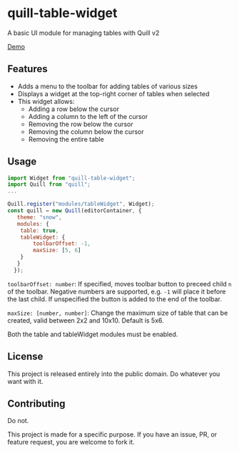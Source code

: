 # quill-table-widget

A basic UI module for managing tables with Quill v2

[Demo](https://amyasmith.github.io/quill-table-widget/)

## Features

- Adds a menu to the toolbar for adding tables of various sizes
- Displays a widget at the top-right corner of tables when selected
- This widget allows:
  - Adding a row below the cursor
  - Adding a column to the left of the cursor
  - Removing the row below the cursor
  - Removing the column below the cursor
  - Removing the entire table

## Usage

```js
import Widget from "quill-table-widget";
import Quill from "quill";
...

Quill.register("modules/tableWidget", Widget);
const quill = new Quill(editorContainer, {
   theme: "snow",
   modules: {
	table: true,
	tableWidget: {
		toolbarOffset: -1,
		maxSize: [5, 6]
	}
   }
  });
```

`toolbarOffset: number`: If specified, moves toolbar button to preceed child `n` of the toolbar. Negative numbers are supported, e.g. `-1` will place it before the last child. If unspecified the button is added to the end of the toolbar.

`maxSize: [number, number]`: Change the maximum size of table that can be created, valid between 2x2 and 10x10. Default is 5x6.

Both the table and tableWidget modules must be enabled.

## License

This project is released entirely into the public domain. Do whatever you want with it.

## Contributing

Do not.

This project is made for a specific purpose. If you have an issue, PR, or feature request, you are welcome to fork it.
